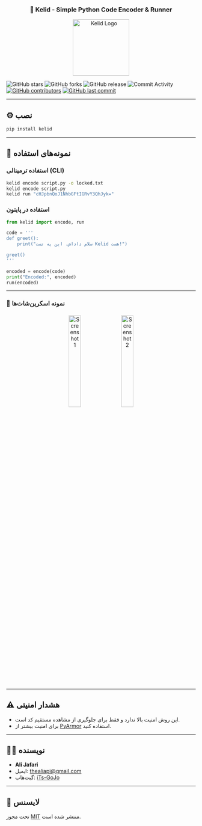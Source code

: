 <div align="center">
  <h3>🔐 Kelid - Simple Python Code Encoder & Runner</h3>
</div>

<p align="center">
  <img src="https://raw.githubusercontent.com/iTs-GoJo/Kelid/main/logo.png" alt="Kelid Logo" width="150">
</p>

![GitHub stars](https://img.shields.io/github/stars/iTs-GoJo/Kelid?style=social)
![GitHub forks](https://img.shields.io/github/forks/iTs-GoJo/Kelid?style=social)
![GitHub release](https://img.shields.io/github/v/release/iTs-GoJo/Kelid)
![Commit Activity](https://img.shields.io/github/commit-activity/m/iTs-GoJo/Kelid)
[![GitHub contributors](https://img.shields.io/github/contributors/iTs-GoJo/Kelid)](https://github.com/iTs-GoJo/Kelid/graphs/contributors)
[![GitHub last commit](https://img.shields.io/github/last-commit/iTs-GoJo/Kelid)](https://github.com/iTs-GoJo/Kelid/commits/)

---

## ⚙️ نصب

```bash
pip install kelid
```

---

## 🚀 نمونه‌های استفاده

### استفاده ترمینالی (CLI)

```bash
kelid encode script.py -o locked.txt
kelid encode script.py
kelid run "cHJpbnQoJ1NhbGFtIGRvY3QhJyk="
```

### استفاده در پایتون

```python
from kelid import encode, run

code = '''
def greet():
    print("سلام داداش، این یه تست Kelid هست!")

greet()
'''

encoded = encode(code)
print("Encoded:", encoded)
run(encoded)
```

---

### 📸 نمونه اسکرین‌شات‌ها

<div align="center">
  <img src="https://raw.githubusercontent.com/iTs-GoJo/Kelid/main/images/img1.jpg" alt="Screenshot 1" style="width: 25%; height: auto; margin: 5px; border-radius: 9px;">
  <img src="https://raw.githubusercontent.com/iTs-GoJo/Kelid/main/images/img2.jpg" alt="Screenshot 2" style="width: 25%; height: auto; margin: 5px; border-radius: 9px;">
</div>

---

## ⚠️ هشدار امنیتی

- این روش امنیت بالا ندارد و فقط برای جلوگیری از مشاهده مستقیم کد است.
- برای امنیت بیشتر از [PyArmor](https://github.com/dashingsoft/pyarmor) استفاده کنید.

---

## 🧑‍💻 نویسنده

- **Ali Jafari**  
- ایمیل: thealiapi@gmail.com  
- گیت‌هاب: [iTs-GoJo](https://github.com/iTs-GoJo)

---

## 🪪 لایسنس

تحت مجوز [MIT](LICENSE) منتشر شده است.
